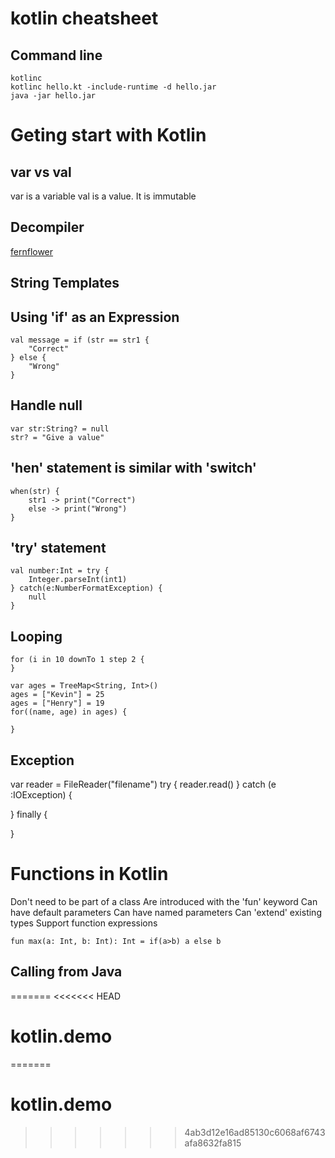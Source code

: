 # kotlin cheatsheet
## Command line
```
kotlinc
kotlinc hello.kt -include-runtime -d hello.jar
java -jar hello.jar
```

# Geting start with Kotlin
## var vs val
var is a variable
val is a value. It is immutable

## Decompiler
[fernflower](https://github.com/fesh0r/fernflower)

## String Templates

## Using 'if' as an Expression
```
val message = if (str == str1 {
    "Correct"
} else {
    "Wrong"
}
```

## Handle null
```
var str:String? = null
str? = "Give a value"
```

## 'hen' statement is similar with 'switch'
```
when(str) {
    str1 -> print("Correct")
    else -> print("Wrong")
}
```

## 'try' statement
```
val number:Int = try {
    Integer.parseInt(int1)
} catch(e:NumberFormatException) {
    null
}
```

## Looping
```
for (i in 10 downTo 1 step 2 {
}

var ages = TreeMap<String, Int>()
ages = ["Kevin"] = 25
ages = ["Henry"] = 19
for((name, age) in ages) {

}
```

## Exception
var reader = FileReader("filename")
try {
    reader.read()
} catch (e :IOException) {

} finally {

}

# Functions in Kotlin
Don't need to be part of a class
Are introduced with the 'fun' keyword
Can have default parameters
Can have named parameters
Can 'extend' existing types
Support function expressions
```
fun max(a: Int, b: Int): Int = if(a>b) a else b
```

## Calling from Java
=======
<<<<<<< HEAD
# kotlin.demo
=======
# kotlin.demo
>>>>>>> 4ab3d12e16ad85130c6068af6743afa8632fa815
